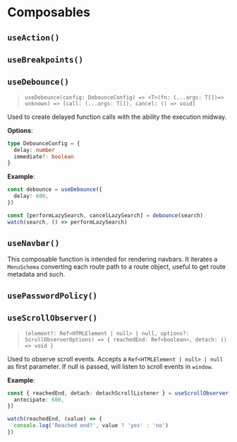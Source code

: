 # Composables

## `useAction()`
## `useBreakpoints()`
## `useDebounce()`
>`useDebounce(config: DebounceConfig) => <T>(fn: (...args: T[])=> unknown) => [call: (...args: T[]), cancel: () => void]`

Used to create delayed function calls with the ability the execution midway.

**Options**:

```ts
type DebounceConfig = {
  delay: number
  immediate?: boolean
}
```

**Example**:

```ts
const debounce = useDebounce({
  delay: 600,
})

const [performLazySearch, cancelLazySearch] = debounce(search)
watch(search, () => performLazySearch)
```

## `useNavbar()`

This composable function is intended for rendering navbars. It iterates a `MenuSchema` converting each route path to a route object, useful to get route metadata and such.

## `usePasswordPolicy()`

## `useScrollObserver()`
>`(element?: Ref<HTMLElement | null> | null, options?: ScrollObserverOptions) => { reachedEnd: Ref<boolean>, detach: () => void }`

Used to observe scroll events. Accepts a `Ref<HTMLElement | null> | null` as first parameter. If null is passed, will listen to scroll events in `window`.

**Example**:

```ts
const { reachedEnd, detach: detachScrollListener } = useScrollObserver(null, {
  antecipate: 600,
})

watch(reachedEnd, (value) => {
  console.log('Reached end?', value ? 'yes' : 'no')
})
```


